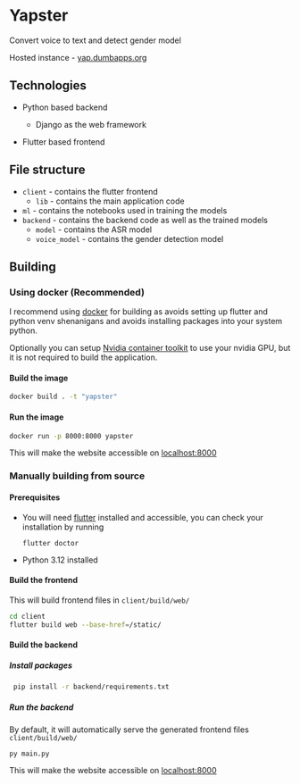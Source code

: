 # Yapster

Convert voice to text and detect gender model

Hosted instance - [yap.dumbapps.org](https://yap.dumbapps.org)

## Technologies

* Python based backend
   * Django as the web framework    

* Flutter based frontend

## File structure 

* ```client``` - contains the flutter frontend
    * ```lib``` - contains the main application code
* ```ml``` - contains the notebooks used in training the models
* ```backend``` - contains the backend code as well as the trained models
    *  ```model``` - contains the ASR model 
    * ```voice_model``` - contains the gender detection model

## Building

### Using docker (Recommended) 

I recommend using [docker](https://docs.docker.com/engine/install/) for building as avoids setting up flutter and python venv shenanigans and avoids installing packages into your system python.

Optionally you can setup [Nvidia container toolkit](https://docs.nvidia.com/datacenter/cloud-native/container-toolkit/latest/install-guide.html) to use your nvidia GPU, but it is not required to build the application.

#### Build the image
```bash
docker build . -t "yapster"
``` 
#### Run the image
```bash
docker run -p 8000:8000 yapster 
```

This will make the website accessible on [localhost:8000](http://localhost:8000)

### Manually building from source

#### Prerequisites
* You will need [flutter](https://docs.flutter.dev/get-started/install) installed and accessible, you can check your installation by running
    ```
    flutter doctor
    ```

* Python 3.12 installed

#### Build the frontend
This will build frontend files in ```client/build/web/```

```bash
cd client
flutter build web --base-href=/static/
```

#### Build the backend

##### Install packages

```bash
 pip install -r backend/requirements.txt 
```
##### Run the backend 
By default, it will automatically serve the generated frontend files ```client/build/web/```

```
py main.py
```

This will make the website accessible on [localhost:8000](http://localhost:8000)
